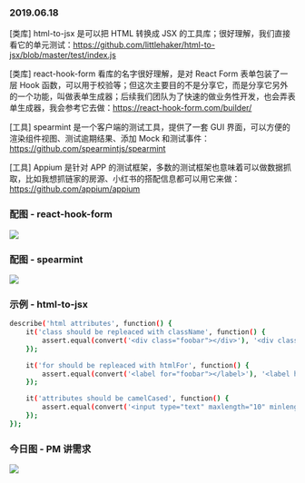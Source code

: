 ### 2019.06.18

[类库] html-to-jsx 是可以把 HTML 转换成 JSX 的工具库；很好理解，我们直接看它的单元测试：<https://github.com/littlehaker/html-to-jsx/blob/master/test/index.js>

[类库] react-hook-form 看库的名字很好理解，是对 React Form 表单包装了一层 Hook 函数，可以用于校验等；但这次主要目的不是分享它，而是分享它另外的一个功能，叫做表单生成器；后续我们团队为了快速的做业务性开发，也会弄表单生成器，我会参考它去做：<https://react-hook-form.com/builder/>

[工具] spearmint 是一个客户端的测试工具，提供了一套 GUI 界面，可以方便的渲染组件视图、测试逾期结果、添加 Mock 和测试事件：<https://github.com/spearmintjs/spearmint>

[工具] Appium 是针对 APP 的测试框架，多数的测试框架也意味着可以做数据抓取，比如我想抓链家的房源、小红书的搭配信息都可以用它来做：<https://github.com/appium/appium>

### 配图 - react-hook-form

![](http://qn.40zhe.com/react-hook-form.com_builder_.png)

### 配图 - spearmint

![](https://camo.githubusercontent.com/9fb26c47c1beac14b3164e49da57a4a1ee2848c4/68747470733a2f2f6c68342e676f6f676c6575736572636f6e74656e742e636f6d2f7a452d74793331493232523750392d7562464962346b6f364d4f42623772312d3536634858363568394163463949734532325268504b4d4564687952304d4a335062714e6f766a31757778463254355f6b6c775a3273576e69586643695866614579736a516748354e52736b6144464e642d544f476365306f544d6e326a506150454746486c4571)

### 示例 - html-to-jsx

```sh
describe('html attributes', function() {
    it('class should be repleaced with className', function() {
        assert.equal(convert('<div class="foobar"></div>'), '<div className="foobar"></div>');
    });

    it('for should be repleaced with htmlFor', function() {
        assert.equal(convert('<label for="foobar"></label>'), '<label htmlFor="foobar"></label>');
    });

    it('attributes should be camelCased', function() {
        assert.equal(convert('<input type="text" maxlength="10" minlength="0"/>'), '<input type="text" maxLength="10" minLength="0"/>');
    });
});
```

### 今日图 - PM 讲需求

![](http://qn.40zhe.com/16b68451c068ff94)
